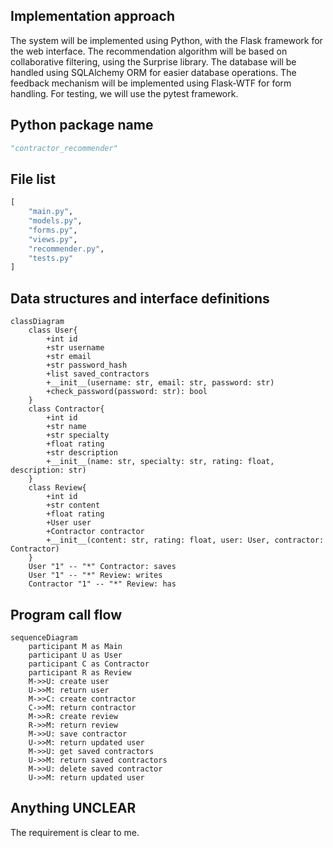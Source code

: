 ## Implementation approach
The system will be implemented using Python, with the Flask framework for the web interface. The recommendation algorithm will be based on collaborative filtering, using the Surprise library. The database will be handled using SQLAlchemy ORM for easier database operations. The feedback mechanism will be implemented using Flask-WTF for form handling. For testing, we will use the pytest framework.

## Python package name
```python
"contractor_recommender"
```

## File list
```python
[
    "main.py",
    "models.py",
    "forms.py",
    "views.py",
    "recommender.py",
    "tests.py"
]
```

## Data structures and interface definitions
```mermaid
classDiagram
    class User{
        +int id
        +str username
        +str email
        +str password_hash
        +list saved_contractors
        +__init__(username: str, email: str, password: str)
        +check_password(password: str): bool
    }
    class Contractor{
        +int id
        +str name
        +str specialty
        +float rating
        +str description
        +__init__(name: str, specialty: str, rating: float, description: str)
    }
    class Review{
        +int id
        +str content
        +float rating
        +User user
        +Contractor contractor
        +__init__(content: str, rating: float, user: User, contractor: Contractor)
    }
    User "1" -- "*" Contractor: saves
    User "1" -- "*" Review: writes
    Contractor "1" -- "*" Review: has
```

## Program call flow
```mermaid
sequenceDiagram
    participant M as Main
    participant U as User
    participant C as Contractor
    participant R as Review
    M->>U: create user
    U->>M: return user
    M->>C: create contractor
    C->>M: return contractor
    M->>R: create review
    R->>M: return review
    M->>U: save contractor
    U->>M: return updated user
    M->>U: get saved contractors
    U->>M: return saved contractors
    M->>U: delete saved contractor
    U->>M: return updated user
```

## Anything UNCLEAR
The requirement is clear to me.